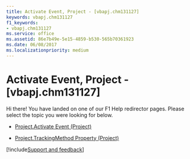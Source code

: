 ```yaml
---
title: Activate Event, Project - [vbapj.chm131127]
keywords: vbapj.chm131127
f1_keywords:
- vbapj.chm131127
ms.service: office
ms.assetid: 86e7b49e-5e15-4859-b530-565b70361923
ms.date: 06/08/2017
ms.localizationpriority: medium
---
```



# Activate Event, Project - [vbapj.chm131127]

Hi there! You have landed on one of our F1 Help redirector pages. Please select the topic you were looking for below.

- [Project.Activate Event (Project)](https://msdn.microsoft.com/library/fd3b89be-ea9a-5574-be1e-01e3d042a4a1%28Office.15%29.aspx)

- [Project.TrackingMethod Property (Project)](https://msdn.microsoft.com/library/cda3f127-5fad-f486-f02d-6d6eeb0d5588%28Office.15%29.aspx)

[!include[Support and feedback](~/includes/feedback-boilerplate.md)]